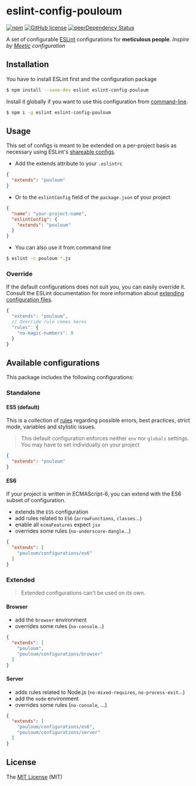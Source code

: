 # eslint-config-pouloum


[![npm](https://img.shields.io/npm/v/eslint-config-pouloum.svg?style=flat-square)](https://www.npmjs.com/package/eslint-config-pouloum)
[![GitHub license](https://img.shields.io/github/license/5im0n/eslint-config-pouloum.svg?style=flat-square)]()
[![peerDependency Status](https://david-dm.org/5im0n/eslint-config-pouloum/peer-status.svg?style=flat-square)](https://david-dm.org/5im0n/eslint-config-pouloum#info=peerDependencies)

A set of configurable [ESLint][1] configurations for **meticulous people**.
*Inspire by [Meetic][4] configuration*



## Installation

You have to install ESLint first and the configuration package

```bash
$ npm install --save-dev eslint eslint-config-pouloum
```

Install it globally if you want to use this configuration from [command-line](#commande-line-use).

```bash
$ npm i -g eslint eslint-config-pouloum
```



## Usage

This set of configs is meant to be extended on a per-project basis as necessary
using ESLint's [shareable configs][2].


- Add the extends attribute to your `.eslintrc`

```json
{
  "extends": "pouloum"
}
```

- Or to the `eslintConfig` field of the `package.json` of your project

```json
{
  "name": "your-project-name",
  "eslintConfig": {
    "extends": "pouloum"
  }
}
```

<a name="commande-line-use"></a>

- You can also use it from command line 

```bash
$ eslint -c pouloum *.js
```

### Override

If the default configurations does not suit you, you can easily override it.
Consult the ESLint documentation for more information about [extending configuration files][5].

```js
{
  "extends": "pouloum",
  // Override rule comes heres
  "rules": {
    "no-magic-numbers": 0
  }
}
```



## Available configurations

This package includes the following configurations:


### Standalone

#### ES5 (default)

This is a collection of [rules][6] regarding possible errors, best practices, strict mode, variables and stylistic issues.
> This default configuration enforces neither `env` nor `globals` settings. You may have to set individually on your project

```json
{
  "extends": "pouloum"
}
```

#### ES6

If your project is written in ECMAScript-6, you can extend with the ES6 subset of configuration.

- extends the `ES5` configuration
- add rules related to `ES6` (`arrowFunctions`, `classes`...)
- enable all `ecmaFeatures` expect `jsx`
- overrides some rules (`no-underscore-dangle`...)

```json
{
  "extends": [
    "pouloum/configurations/es6"
  ]
}
```


### Extended

> Extended configurations can't be used on its own.

#### Browser

- add the `browser` environment
- overrides some rules (`no-console`...)

```json
{
  "extends": [
    "pouloum",
    "pouloum/configurations/browser"
  ]
}
```

#### Server

- adds rules related to Node.js (`no-mixed-requires`, `no-process-exit`...)
- add the `node` environment
- overrides some rules (`no-console`, ...)

```json
{
  "extends": [
    "pouloum/configurations/es6",
    "pouloum/configurations/server"
  ]
}
```



## License

The [MIT License][3] (MIT)


[1]: http://eslint.org/
[2]: http://eslint.org/docs/developer-guide/shareable-configs
[3]: https://opensource.org/licenses/MIT
[4]: https://github.com/Meetic/eslint-config-meetic
[5]: http://eslint.org/docs/user-guide/configuring#extending-configuration-files
[6]: http://eslint.org/docs/rules/
